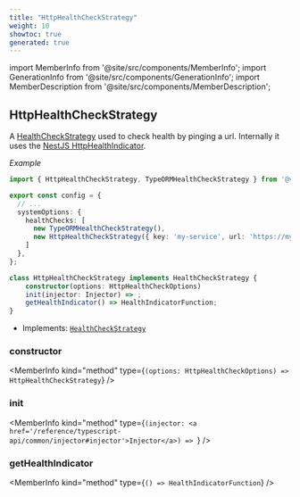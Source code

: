 ```yaml
---
title: "HttpHealthCheckStrategy"
weight: 10
showtoc: true
generated: true
---
```

<!-- This file was generated from the Vendure source. Do not modify. Instead, re-run the "docs:build" script -->
import MemberInfo from '@site/src/components/MemberInfo';
import GenerationInfo from '@site/src/components/GenerationInfo';
import MemberDescription from '@site/src/components/MemberDescription';


## HttpHealthCheckStrategy

<GenerationInfo sourceFile="packages/core/src/health-check/http-health-check-strategy.ts" sourceLine="36" packageName="@vendure/core" />

A <a href='/reference/typescript-api/health-check/health-check-strategy#healthcheckstrategy'>HealthCheckStrategy</a> used to check health by pinging a url. Internally it uses
the [NestJS HttpHealthIndicator](https://docs.nestjs.com/recipes/terminus#http-healthcheck).

*Example*

```ts
import { HttpHealthCheckStrategy, TypeORMHealthCheckStrategy } from '@vendure/core';

export const config = {
  // ...
  systemOptions: {
    healthChecks: [
      new TypeORMHealthCheckStrategy(),
      new HttpHealthCheckStrategy({ key: 'my-service', url: 'https://my-service.com' }),
    ]
  },
};
```

```ts title="Signature"
class HttpHealthCheckStrategy implements HealthCheckStrategy {
    constructor(options: HttpHealthCheckOptions)
    init(injector: Injector) => ;
    getHealthIndicator() => HealthIndicatorFunction;
}
```
* Implements: <code><a href='/reference/typescript-api/health-check/health-check-strategy#healthcheckstrategy'>HealthCheckStrategy</a></code>



<div className="members-wrapper">

### constructor

<MemberInfo kind="method" type={`(options: HttpHealthCheckOptions) => HttpHealthCheckStrategy`}   />


### init

<MemberInfo kind="method" type={`(injector: <a href='/reference/typescript-api/common/injector#injector'>Injector</a>) => `}   />


### getHealthIndicator

<MemberInfo kind="method" type={`() => HealthIndicatorFunction`}   />




</div>
